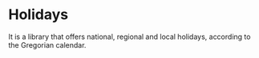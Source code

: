 # Holidays
It is a library that offers national, regional and local holidays, according to the Gregorian calendar.
